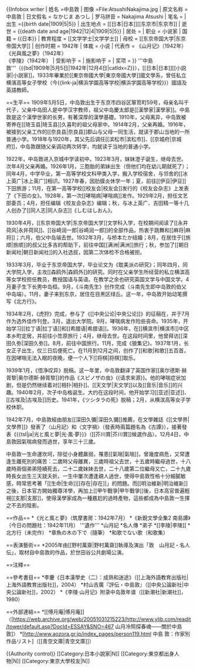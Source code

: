 
{{Infobox writer 
| 姓名     =中島敦
| 图像     =File:AtsushiNakajima.jpg
| 原文名称 = 中島敦
| 日文假名 = なかじま あつし
| 罗马拼音 = Nakajima Atsushi
| 笔名     = 
| 出生     ={{birth date|1909|5|5}}
| 出生地点 = [[日本|日本]][[东京市|东京市]]
| 逝世     = {{death date and age|1942|12|4|1909|5|5}}
| 居处     = 
| 职业     = 小说家
| 国籍     = {{日本}}
| 教育程度 = [[文学学士|文学学士]]
| 母校     = [[东京帝国大学|东京帝国大学]]
| 创作时期 = 1942年
| 体裁     = 小说
| 代表作   = 《山月记》（1942年）<br>《光與風之夢》（1942年）<br>《李陵》（1942年）
| 受影响于 = 
| 施影响于 = 
| 奖项     = 
}}
'''中島敦'''（{{bd|1909年|5月5日|1942年|12月4日|catIdx=Z}}），[[日本|日本]][[小説家|小説家]]，1933年畢業於[[東京帝國大學|東京帝國大學]]國文學系，曾任私立横濱高等女子學校（今{{link-ja|横浜学園高等学校|横浜学園高等学校}}）國語及英語教師。

==生平==
1909年5月5日，中岛敦出生于东京市四谷区箪笥町59号，母亲名叫千代子，父亲中岛田人是中学汉字教师，祖父中岛慶太郎是[[漢學家|漢學家]]。中島敦是这个漢學世家的长男，有著深厚的漢學基礎。1910年，父母离异，中岛敦被寄养在[[琦玉县|琦玉县]]久喜町的祖父母家中。1914年2月，父亲再婚。1916年，被接到父亲工作的[[奈良县|奈良县]]郡山与父母一同生活，就读于郡山当地的一所普通小学。1918年与1920年，其父先后调任[[滨松市|滨松市]]、[[京城府|京城府]]，中岛敦跟随父亲调动两次转学，均就读于当地的普通小学。

1922年，中岛敦进入京城中学读初中。1923年3月，妹妹澄子诞生，继母去世。次年4月父亲再婚。1926年1月，三胞胎的弟妹出生（但他们均在幼儿期就死了）；同年4月，中学毕业，第一高等学校文科甲类入学，搬入学校宿舍，与邻舍的[[冰上英广|冰上英广]]相识。1927年春，因肋膜炎休学一年；夏，前往[[伊豆|伊豆]]下田旅游；11月，在第一高等学校[[校友会|校友会]]发行的《校友会杂志》上发表了《下田の女》。1928年，第一次[[哮喘病|哮喘病]]发作。1929年2月，担任文艺部委员；4月，担任编辑《校友会杂志》编辑；秋，与冰上英广、吉田精一等十几人创办了[[同人志|同人杂志]]《しむほしおん》。

1930年4月，[[东京帝国大学|东京帝国大学]]文学科入学，在校期间阅读了[[永井荷风|永井荷风]]、[[谷崎润一郎|谷崎润一郎]]的全部作品，热衷于跳舞和[[麻将|麻将]]；六月，伯父中岛端去世。1932年3月，与桥本たか结婚；8月，在居住于[[旅顺|旅顺]]的叔父比多吉的帮助下，前往中国[[满洲|满洲]]旅行；秋，参加了[[朝日新闻社|朝日新闻社]]的入社选拔，因第二次体检不合格被拒。

1933年3月，毕业于东京帝国大学，毕业论文为《耽美派の研究》；同年四月，同大学院入学，主攻[[森鸥外|森鸥外]]的研究。同时在父亲学生所经营的私立横滨高等女学校担任教员，教授国语与英语。在教学之余也研究英国文学与中国文学。4月妻子生下长男中岛桓。9月，《斗南先生》创作完成（斗南先生即中岛敦的伯父中岛端）。11月，妻子来到东京，居住在目黑区绿丘。这一年，中岛敦开始动笔撰写《北方行》。

1934年2月，《虎狩》完成，参与了《[[中央公论|中央公论]]》的征稿在，并于7月作为选外佳作刊登。3月，退出大学院。9月，哮喘病发作险些丧命。1935年，开始学习[[拉丁语|拉丁语]]和[[希腊语|希腊语]]。1936年，在[[横滨市|横滨市]]中区本乡町定居，并前往小笠原旅行；4月，继母去世。在这段时间里，他曾拜访[[深田久弥|深田久弥]]。8月，前往中国旅行。11月，完成《狼集记》。1937年1月，长女正子出生，仅三日后便死亡。在11月到12月之间，创作了[[和歌|和歌]]五百首，在因哮喘无法入眠的夜晚，便一个人下[[将棋|将棋]]取乐。

1939年1月，《悟净叹异》脱稿。这一年里，中岛敦翻译了英国作家[[奥尔德斯·赫胥黎|奥尔德斯·赫胥黎]]的作品《スピノザの虫》{{请求来源}}。他的哮喘症状加剧，但是仍然继续着对[[相扑|相扑]]、[[天文学|天文学]]以及[[音乐|音乐]]的兴趣。1940年2月，次子中岛格诞生。大约在这段时间，他开始学习[[亚述|亚述]]、[[古埃及|古埃及]]历史。1941年，《ツシタラの死》脱稿；2月，从横滨高等女子学校休职。

1942年7月，中島敦經由朋友[[深田久彌|深田久彌]]推薦，在文學雜誌《[[文學界|文學界]]》發表了〈山月記〉和〈文字禍〉（發表時兩篇題名為《古譚》），接著發表《{{tsl|ja|光と風と夢|光·風·夢}}》（[[芥川賞|芥川賞]]候選作品）。12月4日，中島敦因氣喘病發而過世，享年三十三歲。

中島敦一生命運坎坷，除從小身體羸弱，罹患[[氣喘|氣喘]]，曾幾度病危，又常遭逢生離死別的痛苦：二歲時父母離異，三歲時祖父去世，十五歲時繼母過世，十八歲時兩個弟弟陸續死去，二十二歲妹妹去世，二十八歲第二位繼母又亡，二十九歲時長女出生三天就夭折。一生中屢次遭逢親人過世，使得中島敦性格十分細膩敏感，時常思考著「[[生命|生命]][[存在|存在]]」的問題。而[[明治維新|明治維新]]之後，日本官方開始獨尊洋學，再加上[[甲午戰爭|甲午戰爭]]後，日本高官普遍輕視[[支那|支那]]，使得漢學家成為一種尷尬的過時產物，這些都成為中島敦一生揮之不去的陰影。

==作品==
*《光と風と夢》（筑摩書房：1942年7月）
*《新銳文學全集2 南島譚》（今日の問題社：1942年11月） 
'''遺作'''
*山月記
*名人傳
*弟子
*[[李陵|李陵]]
*北方行（未完作）
*章魚の木の下で（隨筆）
*和歌でない歌（和歌集）

==表演藝術==
*2005年由[[野村萬齋|野村萬齋]]執導及演出「敦　山月記・名人伝」，取材自中島敦的作品，於世田谷公共劇場公演。

==注釋==
<div class="references-small">
<references />
</div>

==參考書目==
*李慶《日本漢學史（二）：成熟和迷途》（[[上海外語教育出版社|上海外語教育出版社]]，2004）
*村山吉廣『評伝・中島敦』（[[中央公論新社|中央公論新社]]，2002）
*《李陵·山月记》附录中岛敦年谱（[[新潮社|新潮社]]，1980）

==外部連結==
*[[傅月庵|傅月庵]]〈[https://web.archive.org/web/20051031215223/http://www.ylib.com/readit/tower/default.asp?DocId=ESSAY&SNO=467 山月冷照探春魂——關於中島敦]〉
*[http://www.aozora.gr.jp/index_pages/person119.html 中島 敦：作家別作品リスト]（[[青空文庫|青空文庫]]）



{{Authority control}}
[[Category:日本小說家|N]]
[[Category:東京都出身人物|N]]
[[Category:東京大學校友|N]]